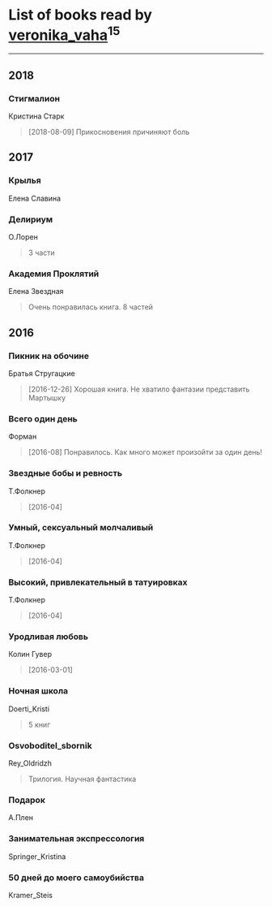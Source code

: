 # List of books read by [veronika_vaha](http://vk.com/id87639392)<sup>15</sup>
---

## 2018

### Стигмалион
Кристина Старк
> [2018-08-09] Прикосновения причиняют боль



## 2017

### Крылья
Елена Славина


### Делириум
О.Лорен
> 3 части


### Академия Проклятий
Елена Звездная
> Очень понравилась книга.
> 8 частей



## 2016

### Пикник на обочине
Братья Стругацкие
> [2016-12-26] Хорошая книга. Не хватило фантазии представить Мартышку


### Всего один день
Форман
> [2016-08] Понравилось. Как много может произойти за один день!


### Звездные бобы и ревность
Т.Фолкнер
> [2016-04] 


### Умный, сексуальный молчаливый
Т.Фолкнер
> [2016-04] 


### Высокий, привлекательный в татуировках
Т.Фолкнер
> [2016-04] 


### Уродливая любовь
Колин Гувер
> [2016-03-01] 


### Ночная школа
Doerti_Kristi
> 5 книг


### Osvoboditel_sbornik
Rey_Oldridzh
> Трилогия. Научная фантастика


### Подарок
А.Плен


### Занимательная экспрессология
Springer_Kristina


### 50 дней до моего самоубийства
Kramer_Steis



